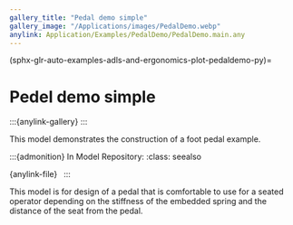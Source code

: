 ```yaml
---
gallery_title: "Pedal demo simple"
gallery_image: "/Applications/images/PedalDemo.webp"
anylink: Application/Examples/PedalDemo/PedalDemo.main.any
---
```


(sphx-glr-auto-examples-adls-and-ergonomics-plot-pedaldemo-py)=

# Pedel demo simple

:::{anylink-gallery} 
:::

This model demonstrates the construction
of a foot pedal example.


:::{admonition} In Model Repository:
:class: seealso

{anylink-file}` `
:::

This model is for design of a pedal that is comfortable to use
for a seated operator depending on the stiffness of the embedded
spring and the distance of the seat from the pedal.
